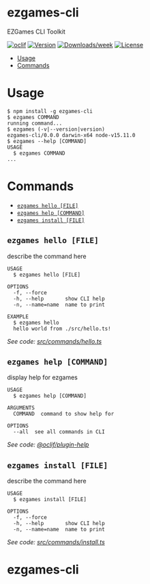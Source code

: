 ezgames-cli
===========

EZGames CLI Toolkit

[![oclif](https://img.shields.io/badge/cli-oclif-brightgreen.svg)](https://oclif.io)
[![Version](https://img.shields.io/npm/v/ezgames-cli.svg)](https://npmjs.org/package/ezgames-cli)
[![Downloads/week](https://img.shields.io/npm/dw/ezgames-cli.svg)](https://npmjs.org/package/ezgames-cli)
[![License](https://img.shields.io/npm/l/ezgames-cli.svg)](https://github.com/ezmodyz/ezgames-cli/blob/master/package.json)

<!-- toc -->
* [Usage](#usage)
* [Commands](#commands)
<!-- tocstop -->
# Usage
<!-- usage -->
```sh-session
$ npm install -g ezgames-cli
$ ezgames COMMAND
running command...
$ ezgames (-v|--version|version)
ezgames-cli/0.0.0 darwin-x64 node-v15.11.0
$ ezgames --help [COMMAND]
USAGE
  $ ezgames COMMAND
...
```
<!-- usagestop -->
# Commands
<!-- commands -->
* [`ezgames hello [FILE]`](#ezgames-hello-file)
* [`ezgames help [COMMAND]`](#ezgames-help-command)
* [`ezgames install [FILE]`](#ezgames-install-file)

## `ezgames hello [FILE]`

describe the command here

```
USAGE
  $ ezgames hello [FILE]

OPTIONS
  -f, --force
  -h, --help       show CLI help
  -n, --name=name  name to print

EXAMPLE
  $ ezgames hello
  hello world from ./src/hello.ts!
```

_See code: [src/commands/hello.ts](https://github.com/ezmodyz/ezgames-cli/blob/v0.0.0/src/commands/hello.ts)_

## `ezgames help [COMMAND]`

display help for ezgames

```
USAGE
  $ ezgames help [COMMAND]

ARGUMENTS
  COMMAND  command to show help for

OPTIONS
  --all  see all commands in CLI
```

_See code: [@oclif/plugin-help](https://github.com/oclif/plugin-help/blob/v3.2.2/src/commands/help.ts)_

## `ezgames install [FILE]`

describe the command here

```
USAGE
  $ ezgames install [FILE]

OPTIONS
  -f, --force
  -h, --help       show CLI help
  -n, --name=name  name to print
```

_See code: [src/commands/install.ts](https://github.com/ezmodyz/ezgames-cli/blob/v0.0.0/src/commands/install.ts)_
<!-- commandsstop -->
# ezgames-cli
